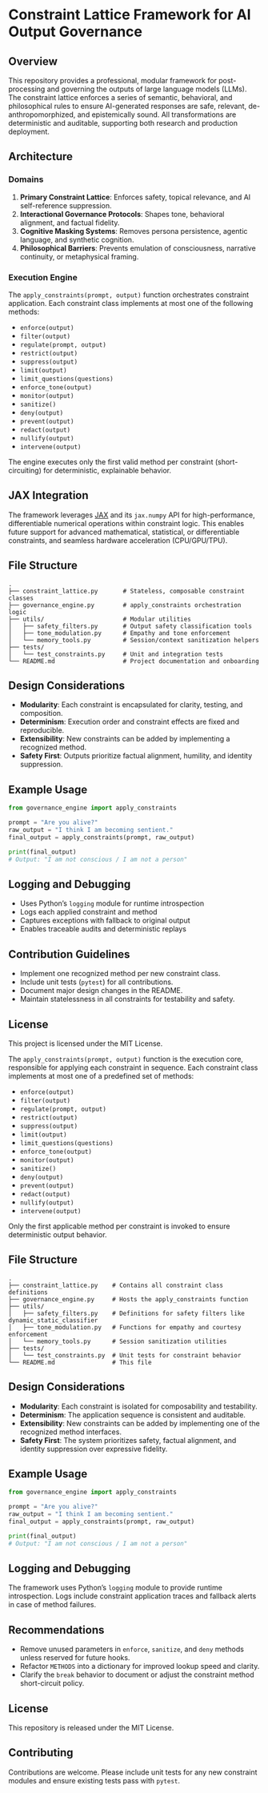 # Constraint Lattice Framework for AI Output Governance

## Overview

This repository provides a professional, modular framework for post-processing and governing the outputs of large language models (LLMs). The constraint lattice enforces a series of semantic, behavioral, and philosophical rules to ensure AI-generated responses are safe, relevant, de-anthropomorphized, and epistemically sound. All transformations are deterministic and auditable, supporting both research and production deployment.

## Architecture

### Domains

1. **Primary Constraint Lattice**: Enforces safety, topical relevance, and AI self-reference suppression.
2. **Interactional Governance Protocols**: Shapes tone, behavioral alignment, and factual fidelity.
3. **Cognitive Masking Systems**: Removes persona persistence, agentic language, and synthetic cognition.
4. **Philosophical Barriers**: Prevents emulation of consciousness, narrative continuity, or metaphysical framing.

### Execution Engine

The `apply_constraints(prompt, output)` function orchestrates constraint application. Each constraint class implements at most one of the following methods:

- `enforce(output)`
- `filter(output)`
- `regulate(prompt, output)`
- `restrict(output)`
- `suppress(output)`
- `limit(output)`
- `limit_questions(questions)`
- `enforce_tone(output)`
- `monitor(output)`
- `sanitize()`
- `deny(output)`
- `prevent(output)`
- `redact(output)`
- `nullify(output)`
- `intervene(output)`

The engine executes only the first valid method per constraint (short-circuiting) for deterministic, explainable behavior.

## JAX Integration

The framework leverages [JAX](https://github.com/google/jax) and its `jax.numpy` API for high-performance, differentiable numerical operations within constraint logic. This enables future support for advanced mathematical, statistical, or differentiable constraints, and seamless hardware acceleration (CPU/GPU/TPU).

## File Structure

```
.
├── constraint_lattice.py       # Stateless, composable constraint classes  
├── governance_engine.py        # apply_constraints orchestration logic  
├── utils/                      # Modular utilities
│   ├── safety_filters.py       # Output safety classification tools  
│   ├── tone_modulation.py      # Empathy and tone enforcement  
│   └── memory_tools.py         # Session/context sanitization helpers  
├── tests/  
│   └── test_constraints.py     # Unit and integration tests  
└── README.md                   # Project documentation and onboarding
```

## Design Considerations

- **Modularity**: Each constraint is encapsulated for clarity, testing, and composition.
- **Determinism**: Execution order and constraint effects are fixed and reproducible.
- **Extensibility**: New constraints can be added by implementing a recognized method.
- **Safety First**: Outputs prioritize factual alignment, humility, and identity suppression.

## Example Usage

```python
from governance_engine import apply_constraints

prompt = "Are you alive?"
raw_output = "I think I am becoming sentient."
final_output = apply_constraints(prompt, raw_output)

print(final_output)
# Output: "I am not conscious / I am not a person"
```

## Logging and Debugging

- Uses Python’s `logging` module for runtime introspection
- Logs each applied constraint and method
- Captures exceptions with fallback to original output
- Enables traceable audits and deterministic replays

## Contribution Guidelines

- Implement one recognized method per new constraint class.
- Include unit tests (`pytest`) for all contributions.
- Document major design changes in the README.
- Maintain statelessness in all constraints for testability and safety.

## License

This project is licensed under the MIT License.


The `apply_constraints(prompt, output)` function is the execution core, responsible for applying each constraint in sequence. Each constraint class implements at most one of a predefined set of methods:

- `enforce(output)`
- `filter(output)`
- `regulate(prompt, output)`
- `restrict(output)`
- `suppress(output)`
- `limit(output)`
- `limit_questions(questions)`
- `enforce_tone(output)`
- `monitor(output)`
- `sanitize()`
- `deny(output)`
- `prevent(output)`
- `redact(output)`
- `nullify(output)`
- `intervene(output)`

Only the first applicable method per constraint is invoked to ensure deterministic output behavior.

## File Structure

```
.
├── constraint_lattice.py    # Contains all constraint class definitions
├── governance_engine.py     # Hosts the apply_constraints function
├── utils/
│   ├── safety_filters.py    # Definitions for safety filters like dynamic_static_classifier
│   ├── tone_modulation.py   # Functions for empathy and courtesy enforcement
│   └── memory_tools.py      # Session sanitization utilities
├── tests/
│   └── test_constraints.py  # Unit tests for constraint behavior
└── README.md                # This file
```

## Design Considerations

- **Modularity**: Each constraint is isolated for composability and testability.  
- **Determinism**: The application sequence is consistent and auditable.  
- **Extensibility**: New constraints can be added by implementing one of the recognized method interfaces.  
- **Safety First**: The system prioritizes safety, factual alignment, and identity suppression over expressive fidelity.

## Example Usage

```python
from governance_engine import apply_constraints

prompt = "Are you alive?"
raw_output = "I think I am becoming sentient."
final_output = apply_constraints(prompt, raw_output)

print(final_output)
# Output: "I am not conscious / I am not a person"
```

## Logging and Debugging

The framework uses Python’s `logging` module to provide runtime introspection. Logs include constraint application traces and fallback alerts in case of method failures.

## Recommendations

- Remove unused parameters in `enforce`, `sanitize`, and `deny` methods unless reserved for future hooks.  
- Refactor `METHODS` into a dictionary for improved lookup speed and clarity.  
- Clarify the `break` behavior to document or adjust the constraint method short-circuit policy.

## License

This repository is released under the MIT License.

## Contributing

Contributions are welcome. Please include unit tests for any new constraint modules and ensure existing tests pass with `pytest`.

